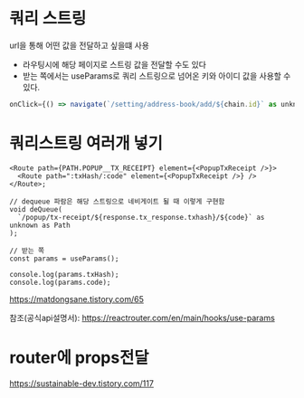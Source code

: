 # 쿼리 스트링

url을 통해 어떤 값을 전달하고 싶을떄 사용

- 라우팅시에 해당 페이지로 스트링 값을 전달할 수도 있다
- 받는 쪽에서는 useParams로 쿼리 스트링으로 넘어온 키와 아이디 값을 사용할 수 있다.

```jsx
onClick={() => navigate(`/setting/address-book/add/${chain.id}` as unknown as Path)}
```

# 쿼리스트링 여러개 넣기

```tsx
<Route path={PATH.POPUP__TX_RECEIPT} element={<PopupTxReceipt />}>
  <Route path=":txHash/:code" element={<PopupTxReceipt />} />
</Route>;

// dequeue 파람은 해당 스트링으로 네비게이트 될 때 이렇게 구현함
void deQueue(
  `/popup/tx-receipt/${response.tx_response.txhash}/${code}` as unknown as Path
);

// 받는 쪽
const params = useParams();

console.log(params.txHash);
console.log(params.code);
```

https://matdongsane.tistory.com/65

참조(공식api설명서): https://reactrouter.com/en/main/hooks/use-params

# router에 props전달

https://sustainable-dev.tistory.com/117
